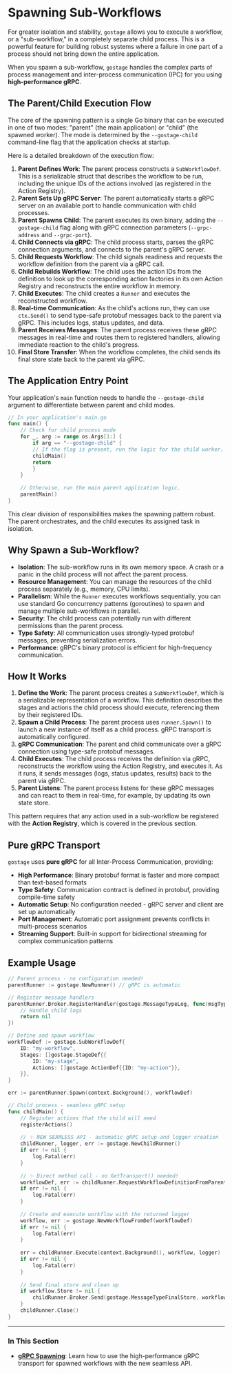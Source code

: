 # Spawning Sub-Workflows

For greater isolation and stability, `gostage` allows you to execute a workflow, or a "sub-workflow," in a completely separate child process. This is a powerful feature for building robust systems where a failure in one part of a process should not bring down the entire application.

When you spawn a sub-workflow, `gostage` handles the complex parts of process management and inter-process communication (IPC) for you using **high-performance gRPC**.

## The Parent/Child Execution Flow

The core of the spawning pattern is a single Go binary that can be executed in one of two modes: "parent" (the main application) or "child" (the spawned worker). The mode is determined by the `--gostage-child` command-line flag that the application checks at startup.

Here is a detailed breakdown of the execution flow:

1.  **Parent Defines Work**: The parent process constructs a `SubWorkflowDef`. This is a serializable struct that describes the workflow to be run, including the unique IDs of the actions involved (as registered in the Action Registry).
2.  **Parent Sets Up gRPC Server**: The parent automatically starts a gRPC server on an available port to handle communication with child processes.
3.  **Parent Spawns Child**: The parent executes its own binary, adding the `--gostage-child` flag along with gRPC connection parameters (`--grpc-address` and `--grpc-port`).
4.  **Child Connects via gRPC**: The child process starts, parses the gRPC connection arguments, and connects to the parent's gRPC server.
5.  **Child Requests Workflow**: The child signals readiness and requests the workflow definition from the parent via a gRPC call.
6.  **Child Rebuilds Workflow**: The child uses the action IDs from the definition to look up the corresponding action factories in its own Action Registry and reconstructs the entire workflow in memory.
7.  **Child Executes**: The child creates a `Runner` and executes the reconstructed workflow.
8.  **Real-time Communication**: As the child's actions run, they can use `ctx.Send()` to send type-safe protobuf messages back to the parent via gRPC. This includes logs, status updates, and data.
9.  **Parent Receives Messages**: The parent process receives these gRPC messages in real-time and routes them to registered handlers, allowing immediate reaction to the child's progress.
10. **Final Store Transfer**: When the workflow completes, the child sends its final store state back to the parent via gRPC.

## The Application Entry Point

Your application's `main` function needs to handle the `--gostage-child` argument to differentiate between parent and child modes.

```go
// In your application's main.go
func main() {
    // Check for child process mode
    for _, arg := range os.Args[1:] {
        if arg == "--gostage-child" {
        // If the flag is present, run the logic for the child worker.
        childMain()
        return
        }
    } 
    
    // Otherwise, run the main parent application logic.
    parentMain()
}
```

This clear division of responsibilities makes the spawning pattern robust. The parent orchestrates, and the child executes its assigned task in isolation.

## Why Spawn a Sub-Workflow?

-   **Isolation**: The sub-workflow runs in its own memory space. A crash or a panic in the child process will not affect the parent process.
-   **Resource Management**: You can manage the resources of the child process separately (e.g., memory, CPU limits).
-   **Parallelism**: While the `Runner` executes workflows sequentially, you can use standard Go concurrency patterns (goroutines) to spawn and manage multiple sub-workflows in parallel.
-   **Security**: The child process can potentially run with different permissions than the parent process.
-   **Type Safety**: All communication uses strongly-typed protobuf messages, preventing serialization errors.
-   **Performance**: gRPC's binary protocol is efficient for high-frequency communication.

## How It Works

1.  **Define the Work**: The parent process creates a `SubWorkflowDef`, which is a serializable representation of a workflow. This definition describes the stages and actions the child process should execute, referencing them by their registered IDs.
2.  **Spawn a Child Process**: The parent process uses `runner.Spawn()` to launch a new instance of itself as a child process. gRPC transport is automatically configured.
3.  **gRPC Communication**: The parent and child communicate over a gRPC connection using type-safe protobuf messages.
4.  **Child Executes**: The child process receives the definition via gRPC, reconstructs the workflow using the Action Registry, and executes it. As it runs, it sends messages (logs, status updates, results) back to the parent via gRPC.
5.  **Parent Listens**: The parent process listens for these gRPC messages and can react to them in real-time, for example, by updating its own state store.

This pattern requires that any action used in a sub-workflow be registered with the **Action Registry**, which is covered in the previous section.

## Pure gRPC Transport

`gostage` uses **pure gRPC** for all Inter-Process Communication, providing:

-   **High Performance**: Binary protobuf format is faster and more compact than text-based formats
-   **Type Safety**: Communication contract is defined in protobuf, providing compile-time safety
-   **Automatic Setup**: No configuration needed - gRPC server and client are set up automatically
-   **Port Management**: Automatic port assignment prevents conflicts in multi-process scenarios
-   **Streaming Support**: Built-in support for bidirectional streaming for complex communication patterns

## Example Usage

```go
// Parent process - no configuration needed!
parentRunner := gostage.NewRunner() // gRPC is automatic

// Register message handlers
parentRunner.Broker.RegisterHandler(gostage.MessageTypeLog, func(msgType gostage.MessageType, payload json.RawMessage) error {
    // Handle child logs
    return nil
})

// Define and spawn workflow
workflowDef := gostage.SubWorkflowDef{
    ID: "my-workflow",
    Stages: []gostage.StageDef{{
        ID: "my-stage",
        Actions: []gostage.ActionDef{{ID: "my-action"}},
    }},
}

err := parentRunner.Spawn(context.Background(), workflowDef)
```

```go
// Child process - seamless gRPC setup
func childMain() {
    // Register actions that the child will need
    registerActions()
    
    // ✨ NEW SEAMLESS API - automatic gRPC setup and logger creation
    childRunner, logger, err := gostage.NewChildRunner()
    if err != nil {
        log.Fatal(err)
    }
    
    // ✨ Direct method call - no GetTransport() needed!
    workflowDef, err := childRunner.RequestWorkflowDefinitionFromParent(context.Background())
    if err != nil {
        log.Fatal(err)
    }
    
    // Create and execute workflow with the returned logger
    workflow, err := gostage.NewWorkflowFromDef(workflowDef)
    if err != nil {
        log.Fatal(err)
    }
    
    err = childRunner.Execute(context.Background(), workflow, logger)
    if err != nil {
        log.Fatal(err)
    }
    
    // Send final store and clean up
    if workflow.Store != nil {
        childRunner.Broker.Send(gostage.MessageTypeFinalStore, workflow.Store.ExportAll())
    }
    childRunner.Close()
}
```

---

### In This Section

-   [**gRPC Spawning**](./grpc-spawning.md): Learn how to use the high-performance gRPC transport for spawned workflows with the new seamless API. 
